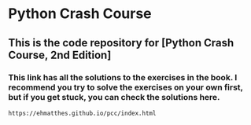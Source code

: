 # Python Crash Course

## This is the code repository for [Python Crash Course, 2nd Edition]
### This link has all the solutions to the exercises in the book. I recommend you try to solve the exercises on your own first, but if you get stuck, you can check the solutions here.
```link
https://ehmatthes.github.io/pcc/index.html
```